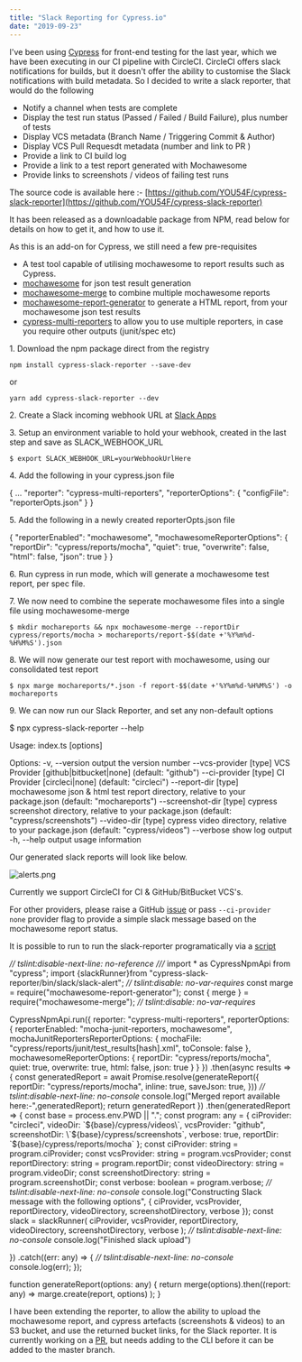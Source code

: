 ```yaml
---
title: "Slack Reporting for Cypress.io"
date: "2019-09-23"
---
```


I've been using [Cypress](https://www.cypress.io/) for front-end testing for the last year, which we have been executing in our CI pipeline with CircleCI. CircleCI offers slack notifications for builds, but it doesn't offer the ability to customise the Slack notifications with build metadata. So I decided to write a slack reporter, that would do the following

- Notify a channel when tests are complete
- Display the test run status (Passed / Failed / Build Failure), plus number of tests
- Display VCS metadata (Branch Name / Triggering Commit & Author)
- Display VCS Pull Requesdt metadata (number and link to PR )
- Provide a link to CI build log
- Provide a link to a test report generated with Mochawesome
- Provide links to screenshots / videos of failing test runs

The source code is available here :- [https://github.com/YOU54F/cypress-slack-reporter](https://github.com/YOU54F/cypress-slack-reporter)

It has been released as a downloadable package from NPM, read below for details on how to get it, and how to use it.

As this is an add-on for Cypress, we still need a few pre-requisites

- A test tool capable of utilising mochawesome to report results such as Cypress.
- [mochawesome](https://github.com/adamgruber/mochawesome/) for json test result generation
- [mochawesome-merge](https://github.com/Antontelesh/mochawesome-merge) to combine multiple mochawesome reports
- [mochawesome-report-generator](https://github.com/Antonteleshmochawesome-report-generator) to generate a HTML report, from your mochawesome json test results
- [cypress-multi-reporters](https://github.com/YOU54F/cypress-multi-reporters) to allow you to use multiple reporters, in case you require other outputs (junit/spec etc)

1\. Download the npm package direct from the registry

```
npm install cypress-slack-reporter --save-dev
```

or

```
yarn add cypress-slack-reporter --dev
```

2\. Create a Slack incoming webhook URL at [Slack Apps](https://api.slack.com/slack-apps)

3\. Setup an environment variable to hold your webhook, created in the last step and save as SLACK\_WEBHOOK\_URL

```
$ export SLACK_WEBHOOK_URL=yourWebhookUrlHere
```

4\. Add the following in your cypress.json file

{
  ...
  "reporter": "cypress-multi-reporters",
  "reporterOptions": {
    "configFile": "reporterOpts.json"
  }
}

5\. Add the following in a newly created reporterOpts.json file

{
  "reporterEnabled": "mochawesome",
  "mochawesomeReporterOptions": {
    "reportDir": "cypress/reports/mocha",
    "quiet": true,
    "overwrite": false,
    "html": false,
    "json": true
  }
}

6\. Run cypress in run mode, which will generate a mochawesome test report, per spec file.

7\. We now need to combine the seperate mochawesome files into a single file using mochawesome-merge

```
$ mkdir mochareports && npx mochawesome-merge --reportDir cypress/reports/mocha > mochareports/report-$$(date +'%Y%m%d-%H%M%S').json
```

8\. We will now generate our test report with mochawesome, using our consolidated test report

```
$ npx marge mochareports/*.json -f report-$$(date +'%Y%m%d-%H%M%S') -o mochareports
```

9\. We can now run our Slack Reporter, and set any non-default options

$ npx cypress-slack-reporter --help

  Usage: index.ts \[options\]

  Options:
    -v, --version            output the version number
    --vcs-provider \[type\]    VCS Provider \[github|bitbucket|none\] (default: "github")
    --ci-provider \[type\]     CI Provider \[circleci|none\] (default: "circleci")
    --report-dir \[type\]      mochawesome json & html test report directory, relative to your package.json (default: "mochareports")
    --screenshot-dir \[type\]  cypress screenshot directory, relative to your package.json (default: "cypress/screenshots")
    --video-dir \[type\]       cypress video directory, relative to your package.json (default: "cypress/videos")
    --verbose                show log output
    -h, --help               output usage information

Our generated slack reports will look like below.

![alerts.png](https://github.com/YOU54F/cypress-slack-reporter/blob/master/samples/alerts.png?raw=true)

Currently we support CircleCI for CI & GitHub/BitBucket VCS's.  
  
For other providers, please raise a GitHub [issue](https://github.com/YOU54F/cypress-slack-reporter/issues) or pass `--ci-provider none` provider flag to provide a simple slack message based on the mochawesome report status.

It is possible to run to run the slack-reporter programatically via a [script](https://github.com/YOU54F/cypress-slack-reporter/blob/master/src/cli/spec.ts)

_// tslint:disable-next-line: no-reference_
_/// <reference path='./node\_modules/cypress/types/cypress-npm-api.d.ts'/>_
import \* as CypressNpmApi from "cypress";
import {slackRunner}from "cypress-slack-reporter/bin/slack/slack-alert";
_// tslint:disable: no-var-requires_
const marge = require("mochawesome-report-generator");
const { merge } = require("mochawesome-merge");
_// tslint:disable: no-var-requires_

CypressNpmApi.run({
  reporter: "cypress-multi-reporters",
  reporterOptions: {
    reporterEnabled: "mocha-junit-reporters, mochawesome",
    mochaJunitReportersReporterOptions: {
      mochaFile: "cypress/reports/junit/test\_results\[hash\].xml",
      toConsole: false
    },
    mochawesomeReporterOptions: {
      reportDir: "cypress/reports/mocha",
      quiet: true,
      overwrite: true,
      html: false,
      json: true
    }
  }
})
  .then(async results => {
    const generatedReport =  await Promise.resolve(generateReport({
      reportDir: "cypress/reports/mocha",
      inline: true,
      saveJson: true,
    }))
    _// tslint:disable-next-line: no-console_
    console.log("Merged report available here:-",generatedReport);
    return generatedReport
  })
  .then(generatedReport => {
    const base = process.env.PWD || ".";
    const program: any = {
      ciProvider: "circleci",
      videoDir: \`${base}/cypress/videos\`,
      vcsProvider: "github",
      screenshotDir: \`${base}/cypress/screenshots\`,
      verbose: true,
      reportDir: \`${base}/cypress/reports/mocha\`
    };
    const ciProvider: string = program.ciProvider;
    const vcsProvider: string = program.vcsProvider;
    const reportDirectory: string = program.reportDir;
    const videoDirectory: string = program.videoDir;
    const screenshotDirectory: string = program.screenshotDir;
    const verbose: boolean = program.verbose;
    _// tslint:disable-next-line: no-console_
    console.log("Constructing Slack message with the following options", {
      ciProvider,
      vcsProvider,
      reportDirectory,
      videoDirectory,
      screenshotDirectory,
      verbose
    });
    const slack = slackRunner(
      ciProvider,
      vcsProvider,
      reportDirectory,
      videoDirectory,
      screenshotDirectory,
      verbose
    );
     _// tslint:disable-next-line: no-console_
     console.log("Finished slack upload")

  })
  .catch((err: any) => {
    _// tslint:disable-next-line: no-console_
    console.log(err);
  });

function generateReport(options: any) {
  return merge(options).then((report: any) =>
    marge.create(report, options)
  );
}

I have been extending the reporter, to allow the ability to upload the mochawesome report, and cypress artefacts (screenshots & videos) to an S3 bucket, and use the returned bucket links, for the Slack reporter. It is currently working on a [PR](https://github.com/YOU54F/cypress-slack-reporter/pull/108), but needs adding to the CLI before it can be added to the master branch.[](https://github.com/YOU54F/cypress-slack-reporter#todo)
